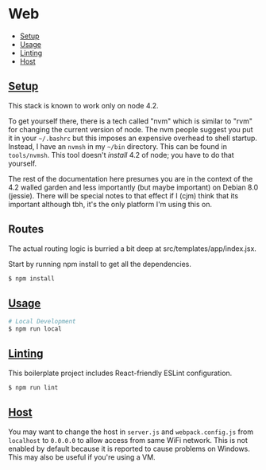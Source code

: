 # Web

  - [Setup](#setup)
  - [Usage](#usage)
  - [Linting](#linting)
  - [Host](#host)

## [Setup](#setup)

This stack is known to work only on node 4.2. 

To get yourself there, there is a tech called "nvm" which is similar to "rvm" for changing the current version of node.
The nvm people suggest you put it in your `~/.bashrc` but this imposes an expensive overhead to shell startup.  Instead, I
have an `nvmsh` in my `~/bin` directory. This can be found in `tools/nvmsh`.  This tool doesn't *install* 4.2 of node; you
have to do that yourself.

The rest of the documentation here presumes you are in the context of the 4.2 walled garden and less importantly (but maybe important) on 
Debian 8.0 (jessie).  There will be special notes to that effect if I (cjm) think that its important although tbh, it's the only platform
I'm using this on.

## Routes

The actual routing logic is burried a bit deep at src/templates/app/index.jsx.


Start by running npm install to get all the dependencies.

```sh
$ npm install
```

## [Usage](#usage)

```sh
# Local Development
$ npm run local
```

## [Linting](#linting)

This boilerplate project includes React-friendly ESLint configuration.

```sh
$ npm run lint
```

## [Host](#host)

You may want to change the host in `server.js` and `webpack.config.js` from `localhost` to `0.0.0.0` to allow access from same WiFi network. This is not enabled by default because it is reported to cause problems on Windows. This may also be useful if you're using a VM.
